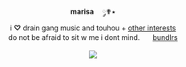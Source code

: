 <p align="center">
  <br><b>marisa</b>ㅤ ༘✟٭
  <br> i <b>♡</b> drain gang music and touhou + <a href="https://pastes.cc/bIadee">other interests</a> 
  <br> do not be afraid to sit w me i dont mind.ㅤㅤ<a href="https://pastes.cc/crest">bundlrs</a>
  <br><br><a href="https://www.last.fm/user/IHateMemphis"><img src="https://lastfm-recently-played.vercel.app/api?user=IHateMemphis&width=350&count=5&show_user=header&loved=true&header_style=normal_stats&bg_color=0000"></a>
</p>
